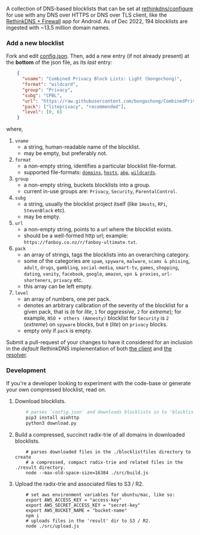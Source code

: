 A collection of DNS-based blocklists that can be set at [rethinkdns/configure](https://rethinkdns.com/configure) for use with any DNS over HTTPS or DNS over TLS client, like the [RethinkDNS + Firewall](https://github.com/celzero/rethink-app/) app for Android. As of Dec 2022, 194 blocklists are ingested with ~13.5 million domain names.

### Add a new blocklist
Fork and edit [config.json](https://github.dev/serverless-dns/rethink-blocklist-metadata/blob/main/config.json). Then, add a new entry (if not already present) at the **bottom** of the json file, as its *last* entry:

```json
    {
      "vname": "Combined Privacy Block Lists: Light (bongochong)",
      "format": "wildcard",
      "group": "Privacy",
      "subg": "CPBL",
      "url": "https://raw.githubusercontent.com/bongochong/CombinedPrivacyBlockLists/master/MiniLists/NoFormatting/mini-cpbl-wildcard-blacklist.txt",
      "pack": ["liteprivacy", "recommended"],
      "level": [0, 0]
    }
```
where,
1. `vname`
    * a string, human-readable name of the blocklist.
    * may be empty, but preferably not.
2. `format`
    * a non-empty string, identifies a particular blocklist file-format.
    * supported file-formats: [`domains`](https://raw.githubusercontent.com/Spam404/lists/master/main-blacklist.txt), [`hosts`](https://raw.githubusercontent.com/Sinfonietta/hostfiles/master/gambling-hosts), [`abp`](https://stanev.org/abp/adblock_bg.txt), [`wildcards`](https://raw.githubusercontent.com/bongochong/CombinedPrivacyBlockLists/master/MiniLists/NoFormatting/mini-cpbl-wildcard-blacklist.txt).
3. `group`
    * a non-empty string, buckets blocklists into a group.
    * current in-use groups are: `Privacy`, `Security`, `ParentalControl`.
4. `subg`
    * a string, usually the blocklist project itself (like `1Hosts`, `RPi`, `StevenBlack` etc).
    * may be empty.
5. `url`
    * a non-empty string, points to a url where the blocklist exists.
    * should be a well-formed http url; example: `https://fanboy.co.nz/r/fanboy-ultimate.txt`.
6. `pack`
    * an array of strings, tags the blocklists into an overarching category.
    * some of the categories are `spam`, `spyware`, `malware`, `scams & phising`, `adult`, `drugs`, `gambling`,
      `social-media`, `smart-tv`, `games`, `shopping`, `dating`, `vanity`, `facebook`, `google`, `amazon`,
      `vpn & proxies`, `url-shorteners`, `privacy` etc.
    * this array can be left empty.
7. `level`
    * an array of numbers, one per pack.
    * denotes an arbitrary calibration of the severity of the blocklist for a given pack, that is (`0` for
      *lite*, `1` for *aggressive*, `2` for *extreme*); for example, `NSO + others (Amnesty)` blocklist
      for `Security` is `2` (*extreme*) on `spyware` blocks, but `0` (*lite*) on  `privacy` blocks.
    * empty only if `pack` is empty.

Submit a pull-request of your changes to have it considered for an inclusion in the *default* RethinkDNS implementation of both [the client](https://rethinkfirewall.com/) and [the resolver](https://rethinkdns.com/).

### Development
If you're a developer looking to experiment with the code-base or generate your own compressed blocklist, read on.

1. Download blocklists.
    ```python
        # parses `config.json` and downloads blocklists in to 'blocklistfiles' dir
        pip3 install aiohttp
        python3 download.py
    ```
2. Build a compressed, succinct radix-trie of all domains in downloaded blocklists.
    ```shell
        # parses downloaded files in the ./blocklistfiles directory to create
        # a compressed, compact radix-trie and related files in the ./result directory.
        node --max-old-space-size=16384 ./src/build.js
    ```
3. Upload the radix-trie and associated files to S3 / R2.
    ```shell
        # set aws environment variables for ubuntu/mac, like so:
        export AWS_ACCESS_KEY = "access-key"
        export AWS_SECRET_ACCESS_KEY = "secret-key"
        export AWS_BUCKET_NAME = "bucket-name"
        npm i
        # uploads files in the 'result' dir to S3 / R2.
        node ./src/upload.js
    ```
